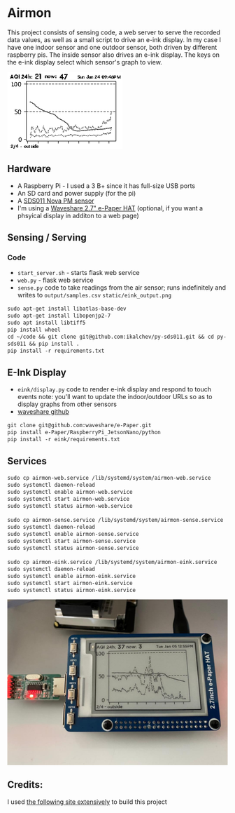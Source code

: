 # Airmon
This project consists of sensing code, a web server to serve the recorded data values, as well as a small script to drive an e-ink display. In my case I have one indoor sensor and one outdoor sensor, both driven by different raspberry pis. The inside sensor also drives an e-ink display. The keys on the e-ink display select which sensor's graph to view.

![InAction](images/output.png)

## Hardware
- A Raspberry Pi - I used a 3 B+ since it has full-size USB ports
- An SD card and power supply (for the pi)
- A [SDS011 Nova PM sensor](https://www.amazon.com/DEVMO-Precision-Quality-Detection-Compatible/dp/B0899V46SS/ref=sr_1_2?dchild=1&keywords=SDS011&qid=1611473759&sr=8-2)
- I'm using a [Waveshare 2.7" e-Paper HAT](https://www.amazon.com/2-7inch-HAT-Resolution-Electronic-Communicating/dp/B075FQKSZ9) (optional, if you want a phsyical display in additon to a web page)

## Sensing / Serving
### Code
- `start_server.sh` - starts flask web service
- `web.py` - flask web service
- `sense.py` code to take readings from the air sensor; runs indefinitely and writes to
  `output/samples.csv`
  `static/eink_output.png`

```
sudo apt-get install libatlas-base-dev
sudo apt-get install libopenjp2-7
sudo apt install libtiff5
pip install wheel
cd ~/code && git clone git@github.com:ikalchev/py-sds011.git && cd py-sds011 && pip install .
pip install -r requirements.txt
```

## E-Ink Display
- `eink/display.py` code to render e-ink display and respond to touch events
  note: you'll want to update the indoor/outdoor URLs so as to display graphs from other sensors
- [waveshare github](https://github.com/waveshare/e-Paper/blob/master/RaspberryPi_JetsonNano/python/readme_rpi_EN.txt)
```
git clone git@github.com:waveshare/e-Paper.git
pip install e-Paper/RaspberryPi_JetsonNano/python
pip install -r eink/requirements.txt
```

## Services 
```
sudo cp airmon-web.service /lib/systemd/system/airmon-web.service
sudo systemctl daemon-reload
sudo systemctl enable airmon-web.service
sudo systemctl start airmon-web.service
sudo systemctl status airmon-web.service

sudo cp airmon-sense.service /lib/systemd/system/airmon-sense.service
sudo systemctl daemon-reload
sudo systemctl enable airmon-sense.service
sudo systemctl start airmon-sense.service
sudo systemctl status airmon-sense.service

sudo cp airmon-eink.service /lib/systemd/system/airmon-eink.service
sudo systemctl daemon-reload
sudo systemctl enable airmon-eink.service
sudo systemctl start airmon-eink.service
sudo systemctl status airmon-eink.service
```

![InAction](images/hardware.jpg)

## Credits:
I used [the following site extensively](https://www.instructables.com/A-Low-cost-IoT-Air-Quality-Monitor-Based-on-Raspbe/)
to build this project 


